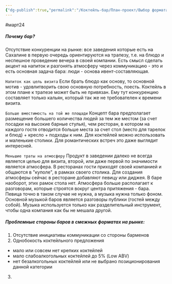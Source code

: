 ```yaml
---
{"dg-publish":true,"permalink":"/Коктейль-бар/План-проект/Выбор формата/"}
---
```


#март24 
##### Почему бар? 

Отсутствие конкуренции на рынке: все заведения которые есть на Сахалине в первую очередь ориентируются на трапезу, т.е. на блюдо и неспешное проведение вечера в своей компании. 
Есть смысл сделать акцент на напиток и разгонять атмосферу через коммуникацию - это и есть основная задача бара: люди - основа ивент-составляющая.

`Напиток как цель визита`
Если брать блюдо как основу, то основной мотив - удовлитворить свою основную потребность, поесть. Коктейль в этом плане к трапезе может быть не привязан. Ему тут конкуренцию составляет только кальян, который так же не требователен к времени визита. 

`Больше вместимость на той же площади` 
Концепт бара предполагает размещение большего количества людей за тем же местом (за счет посадки на высокие барные стулья), чем ресторан, в котором на каждого гостя отводится больше места за счет стол (место для тарелок и блюд) + кресло + подходы к ним. Для коктейлей можно использовать и маленькие столики. Для романтических встреч это даже выглядит интересней. 

`Меньшие траты на атмосферу` 
Продукт в заведении далеко не всегда является целью для визита, второй, или даже первой по значимости является атмосфера. В ресторанах гости приходят своей компанией и общаются в "куполе", в рамках своего столика. Для создания атмосферы сейчас в ресторане добавляют певицу или диджея. В баре наоборот, этих рамок стола нет. Атмосфера больше располагает к разговорам, которые строятся вокруг центра притяжения - бара. Певица точно в таком случае не нужна, а музыка нужна только фоном. Основной музыкой баров является разговоры публики (гостей между собой). Музыка используется только как разделительный инструмент, чтобы одна компания как бы не мешала другой.


##### Проблемные стороны баров в смежных форматах на рынке:  

1. Отсутствие инициативы коммуникации со стороны барменов 
2. Однобокость коктейльного предложения
-  мало или совсем нет крепких коктейлей 
-  мало слабоалкогольных коктейлей до 5% (Low ABV)
-  нет безалкогольных коктейлей или не выбрано позиционирования данной категории 
3. 